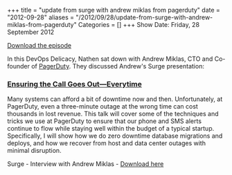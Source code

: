 +++
title = "update from surge with andrew miklas from pagerduty"
date = "2012-09-28"
aliases = "/2012/09/28/update-from-surge-with-andrew-miklas-from-pagerduty"
Categories = []
+++
Show Date:  Friday, 28 September 2012

[Download the episode](http://traffic.libsyn.com/foodfight/Surge-2-PagerDuty.mp3)

In this DevOps Delicacy, Nathen sat down with Andrew Miklas, CTO and Co-founder of [PagerDuty](http://www.pagerduty.com).  They discussed Andrew's Surge presentation:

<!-- more -->

### [Ensuring the Call Goes Out—Everytime](http://omniti.com/surge/2012/sessions/ensuring-the-call-goes-out-everytime)

Many systems can afford a bit of downtime now and then. Unfortunately, at PagerDuty, even a three-minute outage at the wrong time can cost thousands in lost revenue. This talk will cover some of the techniques and tricks we use at PagerDuty to ensure that our phone and SMS alerts continue to flow while staying well within the budget of a typical startup. Specifically, I will show how we do zero downtime database migrations and deploys, and how we recover from host and data center outages with minimal disruption.

Surge - Interview with Andrew Miklas - [Download here](http://traffic.libsyn.com/foodfight/Surge-2-PagerDuty.mp3)
